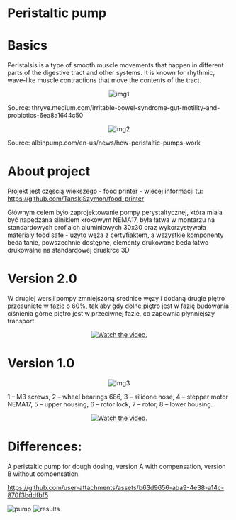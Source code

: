 # Peristaltic pump


# Basics
Peristalsis is a type of smooth muscle movements that happen in different parts of the digestive tract and other systems. 
It is known for rhythmic, wave-like muscle contractions that move the contents of the tract.
<p align="center">
   <img src="https://github.com/user-attachments/assets/4fc360c6-a6c0-4841-80fc-df59311ee9b4" alt="img1">
</p>     
   Source: thryve.medium.com/irritable-bowel-syndrome-gut-motility-and-probiotics-6ea8a1644c50
   
   
<p align="center">    
   
   <img src="https://github.com/user-attachments/assets/f7741d4b-e7eb-4f88-9c7a-94baa78f7a75" alt="img2">
</p>     
   Source: albinpump.com/en-us/news/how-peristaltic-pumps-work


# About project
Projekt jest częscią wiekszego - food printer - wiecej informacji tu: https://github.com/TanskiSzymon/food-printer

Głównym celem było zaprojektowanie pompy perystaltycznej, która miala być napędzana silnikiem krokowym NEMA17, była łatwa w montarzu na standardowych profialch aluminiowych 30x30 oraz wykorzystywała materialy food safe - uzyto węża z certyfiaktem, a wszystkie komponenty beda tanie, powszechnie dostępne, elementy drukowane beda łatwo drukowalne na standardowej druakrce 3D


# Version 2.0
W drugiej wersji pompy zmniejszoną srednice węzy i dodaną drugie piętro przesunięte w fazie o 60%, tak aby gdy dolne piętro jest w fazię budowania ciśnienia górne piętro jest w przeciwnej fazie, co  zapewnia płynniejszy transport. 


<p align="center">
  <a href="https://www.youtube.com/watch?v=0vitXXGZiDY">
     <img src="https://img.youtube.com/vi/0vitXXGZiDY/0.jpg" alt="Watch the video.">
  </a>
</p>


# Version 1.0

<p align="center">
   <img src="https://github.com/user-attachments/assets/024fb578-a7cb-4599-8fb2-1a22547de4b0" alt="img3">
</p>
1 – M3 screws, 2 – wheel bearings 686, 3 – silicone hose, 4 – stepper motor NEMA17, 5 – upper housing, 6 – rotor lock, 7 – rotor, 8 – lower housing.

<p align="center">
  <a href="https://www.youtube.com/watch?v=JSP97U3xEK8">
     <img src="https://img.youtube.com/vi/JSP97U3xEK8/0.jpg" alt="Watch the video.">
  </a>
</p>


# Differences:

A peristaltic pump for dough dosing, version A with compensation, version B without compensation.


https://github.com/user-attachments/assets/b63d9656-aba9-4e38-a14c-870f3bddfbf5


  <img src="https://github.com/user-attachments/assets/73d692c0-4d1b-477c-8003-bd680d21ffa7" alt="pump">
  <img src="https://github.com/TanskiSzymon/food-printer/assets/108231030/45d1698a-4a03-4c6b-9ab7-3a8c82f8efa0" alt="results">

</p>
